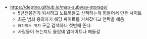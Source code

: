+ https://deptno.github.io/map-subway-storage/
  - 5년전쯤인가 퇴사하고 노트북들고 산책하는게 힘들어서 만든 사이트
  - 최근 범죄 용의자가 해당 싸이트를 거쳐갔다고 연락을 해옴
  - `해피박스 위치` 구글 검색하니 첫번째 뜬다.
  - 사람들이 쓰는지도 몰랐네 업데이트나 해둘걸
